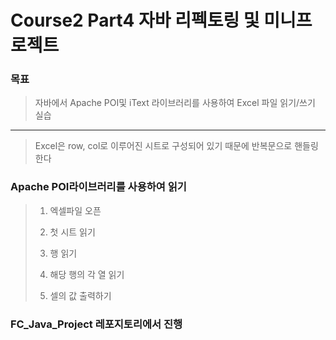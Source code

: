# Course2 Part4 자바 리펙토링 및 미니프로젝트

### 목표
> 자바에서 Apache POI및 iText 라이브러리를 사용하여 Excel 파일 읽기/쓰기 실습 
>
---
> Excel은 row, col로 이루어진 시트로 구성되어 있기 때문에 반복문으로 핸들링한다

### Apache POI라이브러리를 사용하여 읽기
>1. 엑셀파일 오픈
>
>2. 첫 시트 읽기
>
>3. 행 읽기
>
>4. 해당 행의 각 열 읽기
>
>5. 셀의 값 출력하기

### FC_Java_Project 레포지토리에서 진행